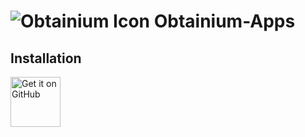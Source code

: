 # ![Obtainium Icon](https://github.com/ImranR98/Obtainium/blob/344a6efbf60249642ad7dd606672850fab4a5687/assets/graphics/icon_small.png) Obtainium-Apps

## Installation

[<img src="https://github.com/machiav3lli/oandbackupx/blob/034b226cea5c1b30eb4f6a6f313e4dadcbb0ece4/badge_github.png"
    alt="Get it on GitHub"
    height="80">](https://obtainium.imranr.dev/)
